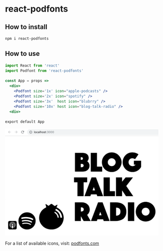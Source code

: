 # react-podfonts

## How to install

```bash
npm i react-podfonts
```

## How to use

```jsx
import React from 'react'
import Podfont from 'react-podfonts'

const App = props =>
  <div>
    <Podfont size='1x' icon="apple-podcasts" />
    <Podfont size='2x' icon="spotify" />
    <Podfont size='3x'  host icon="blubrry" />
    <Podfont size='10x' host icon="blog-talk-radio" />
  <div>

export default App
```

<img src='example.png' />

For a list of available icons, visit: [podfonts.com](https://podfonts.com)

